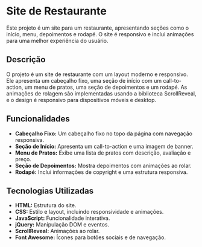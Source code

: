 # Site de Restaurante

Este projeto é um site para um restaurante, apresentando seções como o início, menu, depoimentos e rodapé. O site é responsivo e inclui animações para uma melhor experiência do usuário.

## Descrição

O projeto é um site de restaurante com um layout moderno e responsivo. Ele apresenta um cabeçalho fixo, uma seção de início com um call-to-action, um menu de pratos, uma seção de depoimentos e um rodapé. As animações de rolagem são implementadas usando a biblioteca ScrollReveal, e o design é responsivo para dispositivos móveis e desktop.

## Funcionalidades

- **Cabeçalho Fixo:** Um cabeçalho fixo no topo da página com navegação responsiva.
- **Seção de Início:** Apresenta um call-to-action e uma imagem de banner.
- **Menu de Pratos:** Exibe uma lista de pratos com descrição, avaliação e preço.
- **Seção de Depoimentos:** Mostra depoimentos com animações ao rolar.
- **Rodapé:** Inclui informações de copyright e uma estrutura responsiva.

## Tecnologias Utilizadas

- **HTML:** Estrutura do site.
- **CSS:** Estilo e layout, incluindo responsividade e animações.
- **JavaScript:** Funcionalidade interativa.
- **jQuery:** Manipulação DOM e eventos.
- **ScrollReveal:** Animações ao rolar.
- **Font Awesome:** Ícones para botões sociais e de navegação.




